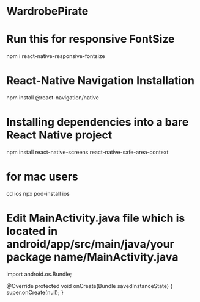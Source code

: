 # WardrobePirate

# Run this for responsive FontSize

npm i react-native-responsive-fontsize

# React-Native Navigation Installation

npm install @react-navigation/native

# Installing dependencies into a bare React Native project

npm install react-native-screens react-native-safe-area-context

# for mac users

cd ios
npx pod-install ios

# Edit MainActivity.java file which is located in android/app/src/main/java/your package name/MainActivity.java

import android.os.Bundle;

@Override
protected void onCreate(Bundle savedInstanceState) {
super.onCreate(null);
}
